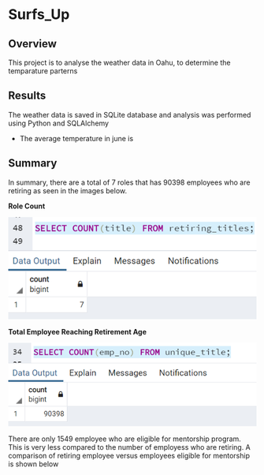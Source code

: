 # Surfs_Up

## Overview

This project is to analyse the weather data in Oahu, to determine the temparature parterns

## Results

The weather data is saved in SQLite database and analysis was performed using Python and SQLAlchemy



* The average temperature in june is 

## Summary

In summary, there are a total of 7 roles that has 90398 employees who are retiring as seen in the images below.

**Role Count**

![Role Count](https://github.com/ssathyanath/Pewlett-Hackard-Analysis/blob/master/z_Images/Retiring_Title_Count.PNG)

**Total Employee Reaching Retirement Age**

![Employee Count](https://github.com/ssathyanath/Pewlett-Hackard-Analysis/blob/master/z_Images/Total_Ret_Emp.PNG)

There are only 1549 employee who are eligible for mentorship program. This is very less compared to the number of employess who are retiring. A comparison of retiring employee versus employees eligible for mentorship is shown below

